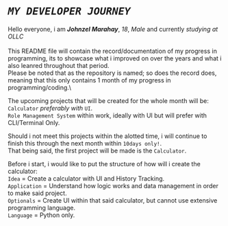 # _`MY DEVELOPER JOURNEY`_

Hello everyone, i am **_Johnzel Marahay_**, _18_, _Male_ and currently _studying at OLLC_\
\
This README file will contain the record/documentation of my progress in programming, its to showcase what i improved on
over the years and what i also leanred throughout that period.\
Please be noted that as the repository is named; so does the record does, meaning that this only contains 1 month of my
progress in programming/coding.\


The upcoming projects that will be created for the whole month will be:\
`Calculator` _preferably with_ `UI`.\
`Role Management System` within work, ideally with UI but will prefer with CLI/Terminal Only.



Should i not meet this projects within the alotted time, i will continue to finish this through the next month within `10days only!`.\
That being said, the first project will be made is the `Calculator`.




Before i start, i would like to put the structure of how will i create the calculator:\
`Idea` = Create a calculator with UI and History Tracking.\
`Application` = Understand how logic works and data management in order to make said project.\
`Optionals` = Create UI within that said calculator, but cannot use extensive programming language.\
`Language` = Python only.